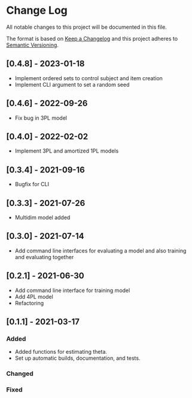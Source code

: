 # Change Log
All notable changes to this project will be documented in this file.
 
The format is based on [Keep a Changelog](http://keepachangelog.com/)
and this project adheres to [Semantic Versioning](http://semver.org/).

## [0.4.8] - 2023-01-18

- Implement ordered sets to control subject and item creation
- Implement CLI argument to set a random seed

## [0.4.6] - 2022-09-26

- Fix bug in 3PL model

## [0.4.0] - 2022-02-02

- Implement 3PL and amortized 1PL models

## [0.3.4] - 2021-09-16

- Bugfix for CLI

## [0.3.3] - 2021-07-26

- Multidim model added

## [0.3.0] - 2021-07-14

- Add command line interfaces for evaluating a model and also training and evaluating together

## [0.2.1] - 2021-06-30

- Add command line interface for training model 
- Add 4PL model 
- Refactoring 

## [0.1.1] - 2021-03-17
 
### Added

- Added functions for estimating theta.
- Set up automatic builds, documentation, and tests.
    
### Changed
 
### Fixed
 
